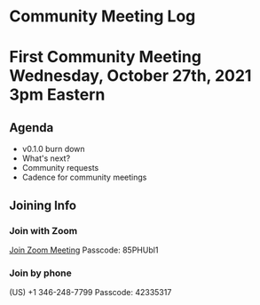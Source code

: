 # Community Meeting Log

# First Community Meeting Wednesday, October 27th, 2021 3pm Eastern

## Agenda

- v0.1.0 burn down
- What's next?
- Community requests
- Cadence for community meetings

## Joining Info

### Join with Zoom

[Join Zoom Meeting](https://www.google.com/url?q=https://hashicorp.zoom.us/j/92852542563?pwd%3DeGQveWtVUG5xWlh4bVhRT2h1RUFkQT09&sa=D&source=calendar&ust=1635079486622581&usg=AOvVaw0ZhP4XBiqdFT-zaQfinrXL)
Passcode: 85PHUbl1

### Join by phone
‪(US) +1 346-248-7799‬
Passcode: 42335317